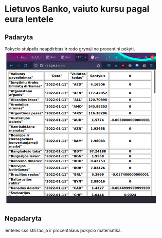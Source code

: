 # Lietuvos Banko, vaiuto kursu pagal eura lentele

## Padaryta
Pokycio stulpelis neapdirbtas ir rodo grynaji ne procentini pokyti.
<img src="docs/2022-01-11.15-03-24.png" width="800">


## Nepadaryta 

lenteles css stilizacija ir procentalaus pokycio matematika.
